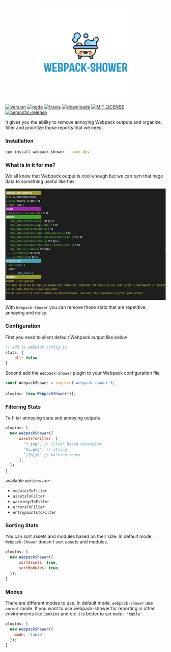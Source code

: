 <p align="center">
  <img align="center" width="300" height="300" src="/assets/webpack-shower.jpeg" />
</p>

[![version][version]][version-url]
[![node][node]][node-url]
[![travis][travis]][travis-url]
[![downloads][downloads]][downloads-url]
[![MIT LICENSE][mit]][mit-url]
[![semantic-release][semantic-release]][semantic-release-url]

It gives you the ability to remove annoying Webpack outputs and organize, filter and prioritize those reports that we need.

### Installation

```bash
npm install webpack-shower --save-dev
```

### What is in it for me?

We all know that Webpack output is cool enough but we can turn that huge data to something useful like this:

<p align="center">
  <img
    align="center"
    height="350"
    src="/assets/terminal.png"
  />
</p>

With `Webpack-Shower` you can remove those stats that are repetitive, annoying and noisy.

### Configuration

First you need to silent default Webpack output like below

```javascript
// add to webpack.config.js
stats: {
    all: false
}
```

Second add the `Webpack-Shower` plugin to your Webpack configuration file

```javascript
const WebpackShower = require('webpack-shower');

plugins: [new WebpackShower()];

```

### Filtering Stats

To filter annoying stats and annoying outputs

```javascript
plugins: [
  new WebpackShower({
      assetsToFilter: [
        '*.img', // filter based extension
        'hi.png', // string
        '/[h]/g' // passing regex
      ],
  })
]
```
available `options` are :

- `modulesToFilter`
- `assetsToFilter`
- `warningsToFilter`
- `errorsToFilter`
- `entrypointsToFilter`

### Sorting Stats

You can sort assets and modules based on their size. In default mode, `Webpack-Shower` doesn't sort assets and modules.

```javascript
plugins: [
  new WebpackShower({
      sortAssets: true,
      sortModules: true,
  });
]
```

### Modes

There are different modes to use. In default mode, `webpack-shower` use `normal` mode. If you want to use webpack-shower for reporting in other environments like `Jenkins` and etc it is better to set `mode: 'table'`.

```javascript
plugins: [
  new WebpackShower({
    mode: 'table'
  });
]
```

[node]: https://img.shields.io/node/v/css-loader.svg
[node-url]: https://nodejs.org
[travis]: https://travis-ci.org/mohsenshafiei/webpack-shower.svg?branch=master
[travis-url]: https://travis-ci.org/mohsenshafiei/webpack-shower.svg?branch=master
[version]: https://img.shields.io/npm/v/webpack-shower.svg?style=flat-square
[version-url]: http://npm.im/webpack-shower
[downloads]: https://img.shields.io/npm/dm/webpack-shower.svg?style=flat-square
[downloads-url]: http://npm-stat.com/charts.html?package=webpack-shower&from=2015-08-01
[mit]: https://img.shields.io/npm/l/webpack-shower.svg?style=flat-square
[mit-url]: http://opensource.org/licenses/MIT
[semantic-release]: https://img.shields.io/badge/%20%20%F0%9F%93%A6%F0%9F%9A%80-semantic--release-e10079.svg?style=flat-square
[semantic-release-url]: https://github.com/semantic-release/semantic-release
